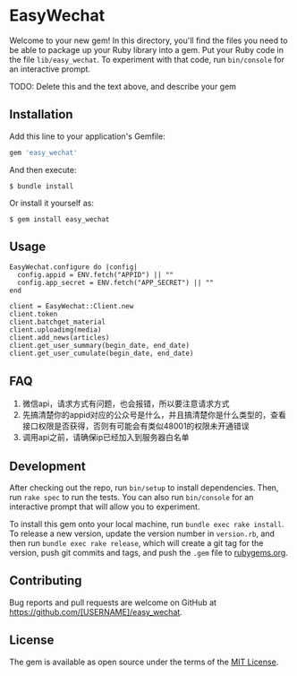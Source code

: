 # EasyWechat

Welcome to your new gem! In this directory, you'll find the files you need to be able to package up your Ruby library into a gem. Put your Ruby code in the file `lib/easy_wechat`. To experiment with that code, run `bin/console` for an interactive prompt.

TODO: Delete this and the text above, and describe your gem

## Installation

Add this line to your application's Gemfile:

```ruby
gem 'easy_wechat'
```

And then execute:

    $ bundle install

Or install it yourself as:

    $ gem install easy_wechat

## Usage

```
EasyWechat.configure do |config|
  config.appid = ENV.fetch("APPID") || ""
  config.app_secret = ENV.fetch("APP_SECRET") || ""
end

client = EasyWechat::Client.new
client.token
client.batchget_material
client.uploadimg(media)
client.add_news(articles)
client.get_user_summary(begin_date, end_date)
client.get_user_cumulate(begin_date, end_date)
```

## FAQ
1. 微信api，请求方式有问题，也会报错，所以要注意请求方式
2. 先搞清楚你的appid对应的公众号是什么，并且搞清楚你是什么类型的，查看接口权限是否获得，否则有可能会有类似48001的权限未开通错误
3. 调用api之前，请确保ip已经加入到服务器白名单

## Development

After checking out the repo, run `bin/setup` to install dependencies. Then, run `rake spec` to run the tests. You can also run `bin/console` for an interactive prompt that will allow you to experiment.

To install this gem onto your local machine, run `bundle exec rake install`. To release a new version, update the version number in `version.rb`, and then run `bundle exec rake release`, which will create a git tag for the version, push git commits and tags, and push the `.gem` file to [rubygems.org](https://rubygems.org).

## Contributing

Bug reports and pull requests are welcome on GitHub at https://github.com/[USERNAME]/easy_wechat.


## License

The gem is available as open source under the terms of the [MIT License](https://opensource.org/licenses/MIT).
